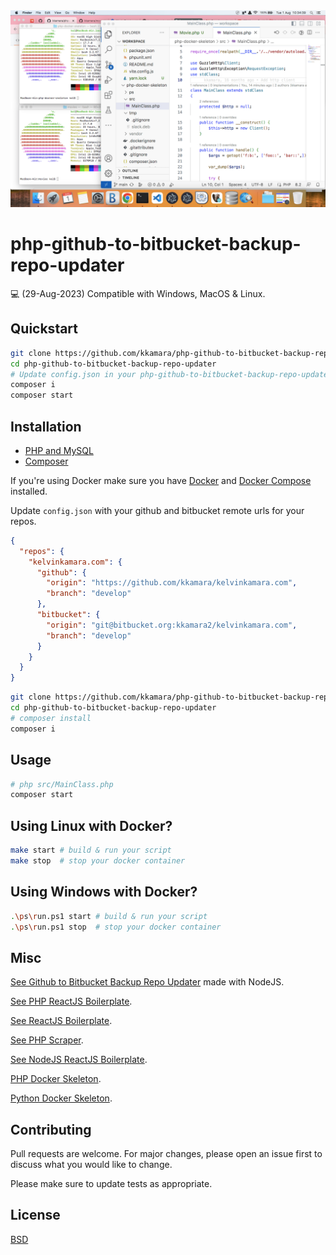 <img src="https://github.com/kkamara/useful/raw/main/MainClass.png" alt="MainClass.png" width=""/>

# php-github-to-bitbucket-backup-repo-updater

:computer: (29-Aug-2023) Compatible with Windows, MacOS & Linux.

## Quickstart

```bash
git clone https://github.com/kkamara/php-github-to-bitbucket-backup-repo-updater
cd php-github-to-bitbucket-backup-repo-updater
# Update config.json in your php-github-to-bitbucket-backup-repo-updater directory.
composer i
composer start
```

## Installation

* [PHP and MySQL](https://www.apachefriends.org/download.html)
* [Composer](https://getcomposer.org/)

If you're using Docker make sure you have [Docker](https://docs.docker.com/get-docker/) and [Docker Compose](https://docs.docker.com/compose/install/) installed.

Update `config.json` with your github and bitbucket remote urls for your repos.

```json
{
  "repos": {
    "kelvinkamara.com": {
      "github": {
        "origin": "https://github.com/kkamara/kelvinkamara.com",
        "branch": "develop"
      },
      "bitbucket": {
        "origin": "git@bitbucket.org:kkamara2/kelvinkamara.com",
        "branch": "develop"
      }
    }
  }
}
```

```bash
git clone https://github.com/kkamara/php-github-to-bitbucket-backup-repo-updater
cd php-github-to-bitbucket-backup-repo-updater
# composer install
composer i
```

## Usage

```bash
# php src/MainClass.php
composer start
```

## Using Linux with Docker?

```bash
make start # build & run your script
make stop  # stop your docker container
```

## Using Windows with Docker?

```bash
.\ps\run.ps1 start # build & run your script
.\ps\run.ps1 stop  # stop your docker container
```

## Misc

[See Github to Bitbucket Backup Repo Updater](https://github.com/kkamara/github-to-bitbucket-backup-repo-updater) made with NodeJS.

[See PHP ReactJS Boilerplate](https://github.com/kkamara/php-reactjs-boilerplate).

[See ReactJS Boilerplate](https://github.com/kkamara/reactjs-boilerplate).

[See PHP Scraper](https://github.com/kkamara/php-scraper).

[See NodeJS ReactJS Boilerplate](https://github.com/kkamara/nodejs-reactjs-boilerplate).

[PHP Docker Skeleton](https://github.com/kkamara/php-docker-skeleton).

[Python Docker Skeleton](https://github.com/kkamara/python-docker-skeleton).

## Contributing
Pull requests are welcome. For major changes, please open an issue first to discuss what you would like to change.

Please make sure to update tests as appropriate.

## License
[BSD](https://opensource.org/licenses/BSD-3-Clause)
